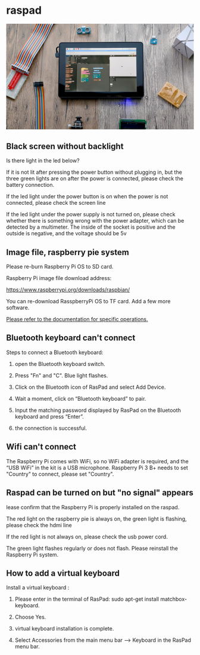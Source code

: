 # raspad
![img](../../img/raspoberrypi/raspad/22e1a003fab3c595ffac09a0109cacea_original.jpg)

## Black screen without backlight

Is there light in the led below?

If it is not lit after pressing the power button without plugging in, but the three green lights are on after the power is connected, please check the battery connection.


If the led light under the power button is on when the power is not connected, please check the screen line


If the led light under the power supply is not turned on, please check whether there is something wrong with the power adapter, which can be detected by a multimeter. The inside of the socket is positive and the outside is negative, and the voltage should be 5v

## Image file, raspberry pie system
Please re-burn Raspberry Pi OS to SD card.

Raspberry Pi image file download address:  

<a href="https://www.raspberrypi.org/downloads/raspbian/">https://www.raspberrypi.org/downloads/raspbian/</a>

You can re-download RasspberryPi OS to TF card.
Add a few more software.

<a href="../../img/raspoberrypi/raspad/Install the Raspberry Pi system.docx">Please refer to the documentation for specific operations.</a>

## Bluetooth keyboard can't connect

Steps to connect a Bluetooth keyboard:
1. open the Bluetooth keyboard switch.

2. Press "Fn" and "C". Blue light flashes.
   
3. Click on the Bluetooth icon of RasPad and select Add Device.
   
4. Wait a moment, click on “Bluetooth keyboard” to pair.
   
5. Input the matching password displayed by RasPad on the Bluetooth keyboard and press “Enter”.
   
6.  the connection is successful.

## Wifi can't connect
The Raspberry Pi comes with WiFi, so no WiFi adapter is required, and the “USB WiFi” in the kit is a USB microphone.
Raspberry Pi 3 B+ needs to set "Country" to connect, please set "Country".

## Raspad can be turned on but "no signal" appears

lease confirm that the Raspberry Pi is properly installed on the raspad.

The red light on the raspberry pie is always on, the green light is flashing, please check the hdmi line

If the red light is not always on, please check the usb power cord.

The green light flashes regularly or does not flash. Please reinstall the Raspberry Pi system.

## How to add a virtual keyboard
Install a virtual keyboard :
1. Please enter in the terminal of RasPad: sudo apt-get install matchbox-keyboard.
   
2. Choose Yes.
   
3. virtual keyboard installation is complete.

4. Select Accessories from the main menu bar  —> Keyboard in the RasPad menu bar.
